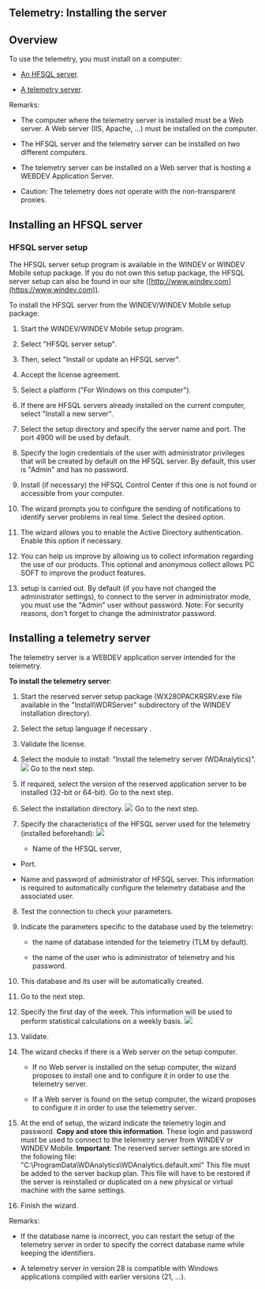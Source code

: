 


## Telemetry: Installing the server
			



<a name="NOTE1"></a>
<a name="NOTE1_1"></a>


## Overview
<a name="overview_ELTTEXTE000173"></a>
To use the telemetry, you must install on a computer: 

- [An HFSQL server](#NOTE2_1). 

- [A telemetry server](#NOTE3_1). 




Remarks: 

- The computer where the telemetry server is installed must be a Web server. A Web server (IIS, Apache, ...) must be installed on the computer. 

- The HFSQL server and the telemetry server can be installed on two different computers. 

- The telemetry server can be installed on a Web server that is hosting a WEBDEV Application Server. 

- Caution: The telemetry does not operate with the non-transparent proxies.






<a name="NOTE2"></a>
<a name="NOTE2_1"></a>


## Installing an HFSQL server
<a name="installing_hfsql_server_ELTTEXTE000197"></a>


### HFSQL server setup
<a name="hfsql_server_setup_ELTPARAGRAPHE000046"></a>

The HFSQL server setup program is available in the WINDEV or WINDEV Mobile setup package. If you do not own this setup package, the HFSQL server setup can also be found in our site ([http://www.windev.com](https://www.windev.com)).

To install the HFSQL server from the WINDEV/WINDEV Mobile setup package:

1. Start the WINDEV/WINDEV Mobile setup program.

2. Select "HFSQL server setup".

3. Then, select "Install or update an HFSQL server".

4. Accept the license agreement.

5. Select a platform ("For Windows on this computer").

6. If there are HFSQL servers already installed on the current computer, select "Install a new server".

7. Select the setup directory and specify the server name and port. The port 4900 will be used by default. 

8. Specify the login credentials of the user with administrator privileges that will be created by default on the HFSQL server. By default, this user is "Admin" and has no password.

9. Install (if necessary) the HFSQL Control Center if this one is not found or accessible from your computer. 

10. The wizard prompts you to configure the sending of notifications to identify server problems in real time. Select the desired option. 

11. The wizard allows you to enable the Active Directory authentication. Enable this option if necessary.

12. You can help us improve by allowing us to collect information regarding the use of our products. This optional and anonymous collect allows PC SOFT to improve the product features.

13. setup is carried out. By default (if you have not changed the administrator settings), to connect to the server in administrator mode, you must use the "Admin" user without password.
	Note: For security reasons, don't forget to change the administrator password.




<a name="NOTE3"></a>
<a name="NOTE3_1"></a>


## Installing a telemetry server
<a name="installing_telemetry_server_ELTTEXTE000221"></a>
The telemetry server is a WEBDEV application server intended for the telemetry.

**To install the telemetry server**: 

1. Start the reserved server setup package (WX280PACKRSRV.exe file available in the "Install\\WDRServer" subdirectory of the WINDEV installation directory).

2. Select the setup language if necessary . 

3. Validate the license. 

4. Select the module to install: "Install the telemetry server (WDAnalytics)". 
![](https://doc.pcsoft.fr/en-US/images/image.awp?langid=3&name=Install_serveur_telemetrie%20-%20HC%20N%B0001.gif&type=thumb)
Go to the next step. 

5. If required, select the version of the reserved application server to be installed (32-bit or 64-bit). Go to the next step.

6. Select the installation directory. 
![](https://doc.pcsoft.fr/en-US/images/image.awp?langid=3&name=Install_serveur_telemetrie%20-%20HC%20N%B0002.gif&type=thumb)
Go to the next step.

7. Specify the characteristics of the HFSQL server used for the telemetry (installed beforehand): 
![](https://doc.pcsoft.fr/en-US/images/image.awp?langid=3&name=Install_serveur_telemetrie%20-%20HC%20N%B0003.gif&type=thumb)


	- Name of the HFSQL server, 

- Port. 

- Name and password of administrator of HFSQL server. This information is required to automatically configure the telemetry database and the associated user. 

8. Test the connection to check your parameters. 

9. Indicate the parameters specific to the database used by the telemetry: 

	- the name of database intended for the telemetry (TLM by default). 

	- the name of the user who is administrator of telemetry and his password. 




10. This database and its user will be automatically created. 

11. Go to the next step.  

12. Specify the first day of the week. This information will be used to perform statistical calculations on a weekly basis. 
![](https://doc.pcsoft.fr/en-US/images/image.awp?langid=3&name=Install_serveur_telemetrie%20-%20HC%20N%B0004.gif&type=thumb)


13. Validate. 

14. The wizard checks if there is a Web server on the setup computer. 

	- If no Web server is installed on the setup computer, the wizard proposes to install one and to configure it in order to use the telemetry server. 

	- If a Web server is found on the setup computer, the wizard proposes to configure it in order to use the telemetry server. 




15. At the end of setup, the wizard indicate the telemetry login and password. **Copy and store this information**. These login and password must be used to connect to the telemetry server from WINDEV or WINDEV Mobile.
	**Important**: The reserved server settings are stored in the following file: "C:\\ProgramData\\WDAnalytics\\WDAnalytics.default.xml"
	This file must be added to the server backup plan. This file will have to be restored if the server is reinstalled or duplicated on a new physical or virtual machine with the same settings.

16. Finish the wizard. 




Remarks: 

- If the database name is incorrect, you can restart the setup of the telemetry server in order to specify the correct database name while keeping the identifiers. 

- A telemetry server in version 28 is compatible with Windows applications compiled with earlier versions (21, ...). 






